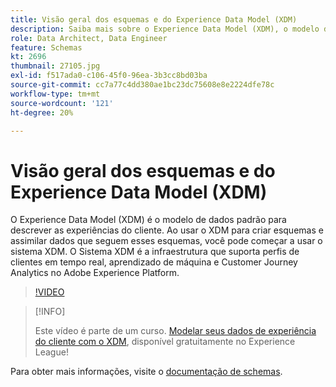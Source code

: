 ```yaml
---
title: Visão geral dos esquemas e do Experience Data Model (XDM)
description: Saiba mais sobre o Experience Data Model (XDM), o modelo de dados padrão para descrever as experiências do cliente.
role: Data Architect, Data Engineer
feature: Schemas
kt: 2696
thumbnail: 27105.jpg
exl-id: f517ada0-c106-45f0-96ea-3b3cc8bd03ba
source-git-commit: cc7a77c4dd380ae1bc23dc75608e8e2224dfe78c
workflow-type: tm+mt
source-wordcount: '121'
ht-degree: 20%

---
```


# Visão geral dos esquemas e do Experience Data Model (XDM)

O Experience Data Model (XDM) é o modelo de dados padrão para descrever as experiências do cliente. Ao usar o XDM para criar esquemas e assimilar dados que seguem esses esquemas, você pode começar a usar o sistema XDM. O Sistema XDM é a infraestrutura que suporta perfis de clientes em tempo real, aprendizado de máquina e Customer Journey Analytics no Adobe Experience Platform.

>[!VIDEO](https://video.tv.adobe.com/v/27105?quality=12&learn=on)

>[!INFO]
>
> Este vídeo é parte de um curso. [Modelar seus dados de experiência do cliente com o XDM](https://experienceleague.adobe.com/?recommended=ExperiencePlatform-D-1-2021.1.xdm&amp;lang=pt-BR), disponível gratuitamente no Experience League!

Para obter mais informações, visite o [documentação de schemas](https://experienceleague.adobe.com/docs/experience-platform/xdm/home.html?lang=pt-BR).
